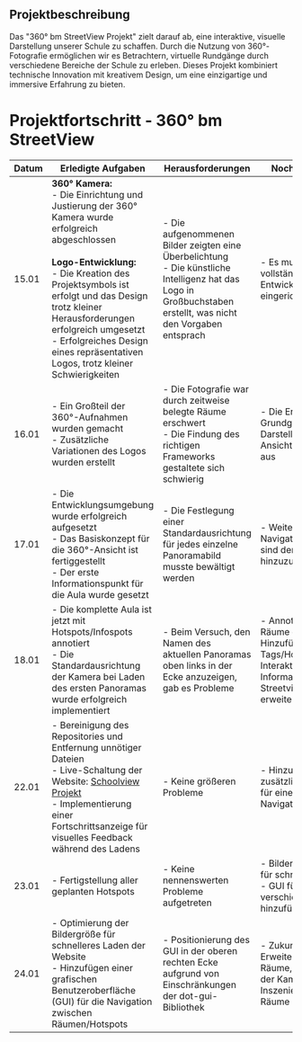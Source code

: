## Projektbeschreibung
Das "360° bm StreetView Projekt" zielt darauf ab, eine interaktive, visuelle Darstellung unserer Schule zu schaffen. Durch die Nutzung von 360°-Fotografie ermöglichen wir es Betrachtern, virtuelle Rundgänge durch verschiedene Bereiche der Schule zu erleben. Dieses Projekt kombiniert technische Innovation mit kreativem Design, um eine einzigartige und immersive Erfahrung zu bieten.

# Projektfortschritt - 360° bm StreetView

| Datum     | Erledigte Aufgaben                                                                                                                                                                                                                                                                                                                             | Herausforderungen                                                                                                                                                            | Noch zu erledigen                                                                                                                                |
|-----------|------------------------------------------------------------------------------------------------------------------------------------------------------------------------------------------------------------------------------------------------------------------------------------------------------------------------------------------------|------------------------------------------------------------------------------------------------------------------------------------------------------------------------------|--------------------------------------------------------------------------------------------------------------------------------------------------|
| 15.01     | **360° Kamera:** <br>- Die Einrichtung und Justierung der 360° Kamera wurde erfolgreich abgeschlossen  <br><br>**Logo-Entwicklung:** <br>- Die Kreation des Projektsymbols ist erfolgt und das Design trotz kleiner Herausforderungen erfolgreich umgesetzt <br>- Erfolgreiches Design eines repräsentativen Logos, trotz kleiner Schwierigkeiten | - Die aufgenommenen Bilder zeigten eine Überbelichtung <br>- Die künstliche Intelligenz hat das Logo in Großbuchstaben erstellt, was nicht den Vorgaben entsprach            | - Es muss eine vollständige Entwicklungsumgebung eingerichtet werden                                                                             |
| 16.01     | - Ein Großteil der 360°-Aufnahmen wurden gemacht <br>- Zusätzliche Variationen des Logos wurden erstellt                                                                                                                                                                                                                                       | - Die Fotografie war durch zeitweise belegte Räume erschwert <br>- Die Findung des richtigen Frameworks gestaltete sich schwierig                                            | - Die Erstellung eines Grundgerüsts für die Darstellung der 360°-Ansichten steht noch aus                                                        |
| 17.01     | - Die Entwicklungsumgebung wurde erfolgreich aufgesetzt <br/>- Das Basiskonzept für die 360°-Ansicht ist fertiggestellt <br/>- Der erste Informationspunkt für die Aula wurde gesetzt                                                                                                                                                          | - Die Festlegung einer Standardausrichtung für jedes einzelne Panoramabild musste bewältigt werden                                                                           | - Weitere Bilder und Navigationsbuttons sind dem Projekt hinzuzufügen                                                                            |
| 18.01     | - Die komplette Aula ist jetzt mit Hotspots/Infospots annotiert <br>- Die Standardausrichtung der Kamera bei Laden des ersten Panoramas wurde erfolgreich implementiert                                                                                                                                                                        | - Beim Versuch, den Namen des aktuellen Panoramas oben links in der Ecke anzuzeigen, gab es Probleme                                                                         | - Annotieren weiterer Räume durch Hinzufügen von Tags/Hotspots, um die Interaktivität und Informationsfülle des Streetview-Projekts zu erweitern |
| 22.01     | - Bereinigung des Repositories und Entfernung unnötiger Dateien <br> - Live-Schaltung der Website: [Schoolview Projekt](http://schoolview.thiemomentum.de/) <br> - Implementierung einer Fortschrittsanzeige für visuelles Feedback während des Ladens                                                                                         | - Keine größeren Probleme                                                                                                                                                    | - Hinzufügen zusätzlicher Hotspots für eine interaktive Navigationsführung                                                                                                     |
| 23.01     | - Fertigstellung aller geplanten Hotspots| - Keine nennenswerten Probleme aufgetreten| - Bilder komprimieren für schnellere Ladezeit <br>- GUI für die verschiedenen Räume hinzufügen|
| 24.01     | - Optimierung der Bildergröße für schnelleres Laden der Website <br> - Hinzufügen einer grafischen Benutzeroberfläche (GUI) für die Navigation zwischen Räumen/Hotspots| - Positionierung des GUI in der oberen rechten Ecke aufgrund von Einschränkungen der dot-gui-Bibliothek | - Zukunftspläne: Erweiterung um weitere Räume, Verbesserung der Kameraführung und Inszenierung der Räume|